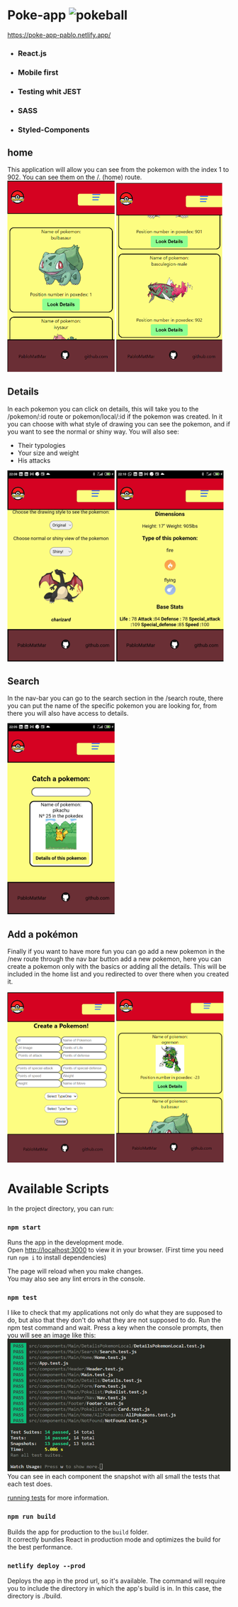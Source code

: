 # Poke-app <img src="https://cdn.emojidex.com/emoji/px32/pokeball.png?1469426901" width="36" height="36" alt="pokeball" />

https://poke-app-pablo.netlify.app/

- ### React.js
- ### Mobile first
- ### Testing whit JEST
- ### SASS
- ### Styled-Components


## home

This application will allow you can see from the pokemon with the index 1 to 902. You can see them on the /. (home) route.
<img src="./public/assets/homeView.png" width="48%"/>
<img src="./public/assets/902.png" width="47.5%"/>

## Details

In each pokemon you can click on details, this will take you to the /pokemon/:id route or pokemon/local/:id if the pokemon was created. In it you can choose with what style of drawing you can see the pokemon, and if you want to see the normal or shiny way. You will also see:
- Their typologies
- Your size and weight
- His attacks

<img src="./public/assets/detailsChoiceStyle.jpg" width="48%"/>
<img src="./public/assets/detailsTypes.jpg" width="48%"/>

## Search

In the nav-bar you can go to the search section in the /search route, there you can put the name of the specific pokemon you are looking for, from there you will also have access to details.

<img src="./public/assets/search.jpg" width="48%"/>

## Add a pokémon

Finally if you want to have more fun you can go add a new pokemon in the /new route through the nav bar button add a new pokemon, here you can create a pokemon only with the basics or adding all the details. This will be included in the home list and you redirected to over there when you created it.

<img src="./public/assets/createPokemon.png" width="48%"/>
<img src="./public/assets/addPokemonHome.png" width="48%">



# Available Scripts

In the project directory, you can run:

### `npm start`

Runs the app in the development mode.\
Open [http://localhost:3000](http://localhost:3000) to view it in your browser. (First time you need run `npm i` to install dependencies)

The page will reload when you make changes.\
You may also see any lint errors in the console.

### `npm test`

I like to check that my applications not only do what they are supposed to do, but also that they don't do what they are not supposed to do. Run the npm test command and wait. Press a key when the console prompts, then you will see an image like this:![Testig Whit Jest](./public/assets/testWhitJest.png )
You can see in each component the snapshot with all small the tests that each test does.

[running tests](https://facebook.github.io/create-react-app/docs/running-tests) for more information.

### `npm run build`

Builds the app for production to the `build` folder.\
It correctly bundles React in production mode and optimizes the build for the best performance.

### `netlify deploy --prod`

Deploys the app in the prod url, so it's available. The command will require you to include the directory in which the app's build is in. In this case, the directory is ./build.